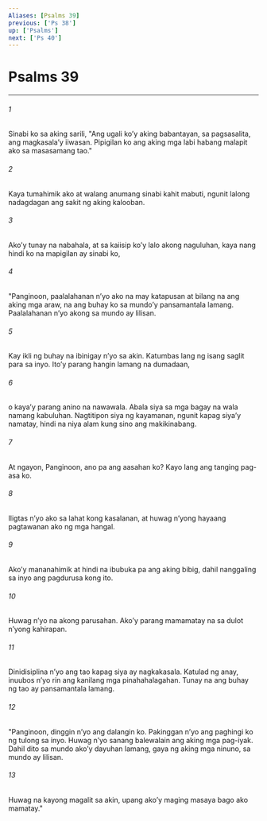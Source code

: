 ```yaml
---
Aliases: [Psalms 39]
previous: ['Ps 38']
up: ['Psalms']
next: ['Ps 40']
---
```

# Psalms 39

***


###### 1 


Sinabi ko sa aking sarili, "Ang ugali koʼy aking babantayan, sa pagsasalita, ang magkasalaʼy iiwasan. Pipigilan ko ang aking mga labi habang malapit ako sa masasamang tao." 


###### 2 


Kaya tumahimik ako at walang anumang sinabi kahit mabuti, ngunit lalong nadagdagan ang sakit ng aking kalooban. 


###### 3 


Akoʼy tunay na nabahala, at sa kaiisip koʼy lalo akong naguluhan, kaya nang hindi ko na mapigilan ay sinabi ko, 


###### 4 


"Panginoon, paalalahanan nʼyo ako na may katapusan at bilang na ang aking mga araw, na ang buhay ko sa mundoʼy pansamantala lamang. Paalalahanan nʼyo akong sa mundo ay lilisan. 


###### 5 


Kay ikli ng buhay na ibinigay nʼyo sa akin. Katumbas lang ng isang saglit para sa inyo. Itoʼy parang hangin lamang na dumadaan, 


###### 6 


o kayaʼy parang anino na nawawala. Abala siya sa mga bagay na wala namang kabuluhan. Nagtitipon siya ng kayamanan, ngunit kapag siyaʼy namatay, hindi na niya alam kung sino ang makikinabang. 


###### 7 


At ngayon, Panginoon, ano pa ang aasahan ko? Kayo lang ang tanging pag-asa ko. 


###### 8 


Iligtas nʼyo ako sa lahat kong kasalanan, at huwag nʼyong hayaang pagtawanan ako ng mga hangal. 


###### 9 


Akoʼy mananahimik at hindi na ibubuka pa ang aking bibig, dahil nanggaling sa inyo ang pagdurusa kong ito. 


###### 10 


Huwag nʼyo na akong parusahan. Akoʼy parang mamamatay na sa dulot nʼyong kahirapan. 


###### 11 


Dinidisiplina nʼyo ang tao kapag siya ay nagkakasala. Katulad ng anay, inuubos nʼyo rin ang kanilang mga pinahahalagahan. Tunay na ang buhay ng tao ay pansamantala lamang. 


###### 12 


"Panginoon, dinggin nʼyo ang dalangin ko. Pakinggan nʼyo ang paghingi ko ng tulong sa inyo. Huwag nʼyo sanang balewalain ang aking mga pag-iyak. Dahil dito sa mundo akoʼy dayuhan lamang, gaya ng aking mga ninuno, sa mundo ay lilisan. 


###### 13 


Huwag na kayong magalit sa akin, upang akoʼy maging masaya bago ako mamatay."
